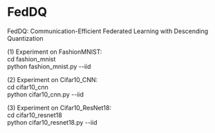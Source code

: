 # FedDQ
FedDQ: Communication-Efficient Federated Learning with Descending Quantization

(1) Experiment on FashionMNIST:  
cd fashion_mnist  
python fashion_mnist.py --iid  

(2) Experiment on Cifar10_CNN:  
cd cifar10_cnn  
python cifar10_cnn.py --iid  

(3) Experiment on Cifar10_ResNet18:  
cd cifar10_resnet18  
python cifar10_resnet18.py --iid  
